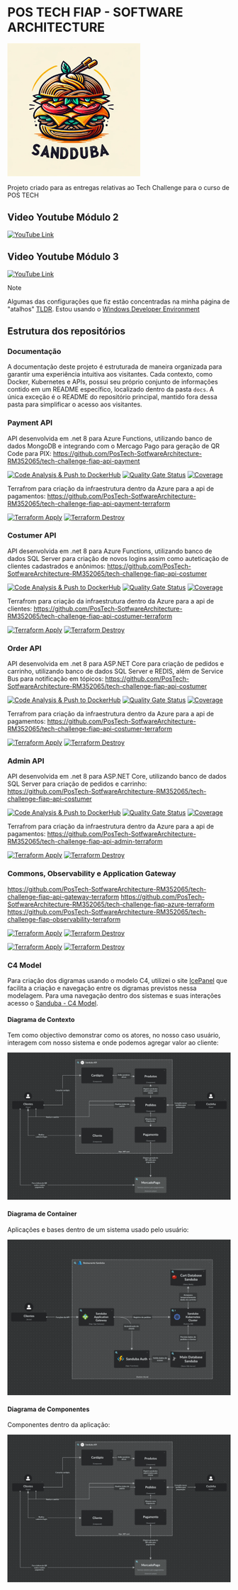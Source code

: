 # POS TECH FIAP - SOFTWARE ARCHITECTURE

<img  width="300" height="300" alt="Awesome GitHub Profile Readme" src="https://github.com/PosTech-SotfwareArchitecture-RM352065/.github/blob/79249f3afa76352cd1f954d841d8a5042254679e/docs/assets/sandduda-logo.png"> </img>

Projeto criado para as entregas relativas ao Tech Challenge para o curso de POS TECH

## Video Youtube Módulo 2
[![YouTube Link](https://img.youtube.com/vi/GzHLmtYgzV0/0.jpg)](https://www.youtube.com/watch?v=GzHLmtYgzV0)

## Video Youtube Módulo 3
[![YouTube Link](https://img.youtube.com/vi/SvFZTCRB8gU/0.jpg)](https://www.youtube.com/watch?v=SvFZTCRB8gU)

> [!Note]
> 
> Algumas das configurações que fiz estão concentradas na minha página de "atalhos" [TLDR](https://github.com/cangelosilima/TLDR). Estou usando o [Windows Developer Environment](https://github.com/cangelosilima/TLDR/tree/main/win-developer-env/README.md)

## Estrutura dos repositórios

### Documentação
A documentação deste projeto é estruturada de maneira organizada para garantir uma experiência intuitiva aos visitantes. Cada contexto, como Docker, Kubernetes e APIs, possui seu próprio conjunto de informações contido em um README específico, localizado dentro da pasta `docs`. A única exceção é o README do repositório principal, mantido fora dessa pasta para simplificar o acesso aos visitantes.

### Payment API

API desenvolvida em .net 8 para Azure Functions, utilizando banco de dados MongoDB e integrando com o Mercago Pago para geração de QR Code para PIX:
https://github.com/PosTech-SotfwareArchitecture-RM352065/tech-challenge-fiap-api-payment

[![Code Analysis & Push to DockerHub](https://github.com/PosTech-SotfwareArchitecture-RM352065/tech-challenge-fiap-api-payment/actions/workflows/code-analysis.yml/badge.svg?branch=main)](https://github.com/PosTech-SotfwareArchitecture-RM352065/tech-challenge-fiap-api-payment/actions/workflows/code-analysis.yml) [![Quality Gate Status](https://sonarcloud.io/api/project_badges/measure?project=PosTech-SotfwareArchitecture-RM352065_tech-challenge-fiap-api-payment&metric=alert_status)](https://sonarcloud.io/summary/overall?id=PosTech-SotfwareArchitecture-RM352065_tech-challenge-fiap-api-payment) [![Coverage](https://sonarcloud.io/api/project_badges/measure?project=PosTech-SotfwareArchitecture-RM352065_tech-challenge-fiap-api-payment&metric=coverage)](https://sonarcloud.io/summary/overall?id=PosTech-SotfwareArchitecture-RM352065_tech-challenge-fiap-api-payment) 

Terrafrom para criação da infraestrutura dentro da Azure para a api de pagamentos:
https://github.com/PosTech-SotfwareArchitecture-RM352065/tech-challenge-fiap-api-payment-terraform

[![Terraform Apply](https://github.com/PosTech-SotfwareArchitecture-RM352065/tech-challenge-fiap-api-payment-terraform/actions/workflows/terraform-apply.yml/badge.svg?branch=main)](https://github.com/PosTech-SotfwareArchitecture-RM352065/tech-challenge-fiap-api-payment-terraform/actions/workflows/terraform-apply.yml)
[![Terraform Destroy](https://github.com/PosTech-SotfwareArchitecture-RM352065/tech-challenge-fiap-api-payment-terraform/actions/workflows/terraform-destroy.yml/badge.svg?branch=main)](https://github.com/PosTech-SotfwareArchitecture-RM352065/tech-challenge-fiap-api-payment-terraform/actions/workflows/terraform-destroy.yml)

### Costumer API

API desenvolvida em .net 8 para Azure Functions, utilizando banco de dados SQL Server para criação de novos logins assim como auteticação de clientes cadastrados e anônimos:
https://github.com/PosTech-SotfwareArchitecture-RM352065/tech-challenge-fiap-api-costumer

[![Code Analysis & Push to DockerHub](https://github.com/PosTech-SotfwareArchitecture-RM352065/tech-challenge-fiap-api-costumer/actions/workflows/code-analysis.yml/badge.svg?branch=main)](https://github.com/PosTech-SotfwareArchitecture-RM352065/tech-challenge-fiap-api-costumer/actions/workflows/code-analysis.yml) [![Quality Gate Status](https://sonarcloud.io/api/project_badges/measure?project=PosTech-SotfwareArchitecture-RM352065_tech-challenge-fiap-api-costumer&metric=alert_status)](https://sonarcloud.io/summary/overall?id=PosTech-SotfwareArchitecture-RM352065_tech-challenge-fiap-api-costumer) [![Coverage](https://sonarcloud.io/api/project_badges/measure?project=PosTech-SotfwareArchitecture-RM352065_tech-challenge-fiap-api-costumer&metric=coverage)](https://sonarcloud.io/summary/overall?id=PosTech-SotfwareArchitecture-RM352065_tech-challenge-fiap-api-costumer) 

Terrafrom para criação da infraestrutura dentro da Azure para a api de clientes:
https://github.com/PosTech-SotfwareArchitecture-RM352065/tech-challenge-fiap-api-costumer-terraform

[![Terraform Apply](https://github.com/PosTech-SotfwareArchitecture-RM352065/tech-challenge-fiap-api-costumer-terraform/actions/workflows/terraform-apply.yml/badge.svg?branch=main)](https://github.com/PosTech-SotfwareArchitecture-RM352065/tech-challenge-fiap-api-costumer-terraform/actions/workflows/terraform-apply.yml)
[![Terraform Destroy](https://github.com/PosTech-SotfwareArchitecture-RM352065/tech-challenge-fiap-api-costumer-terraform/actions/workflows/terraform-destroy.yml/badge.svg?branch=main)](https://github.com/PosTech-SotfwareArchitecture-RM352065/tech-challenge-fiap-api-costumer-terraform/actions/workflows/terraform-destroy.yml)

### Order API

API desenvolvida em .net 8 para ASP.NET Core para criação de pedidos e carrinho, utilizando banco de dados SQL Server e REDIS, além de Service Bus para notificação em tópicos:
https://github.com/PosTech-SotfwareArchitecture-RM352065/tech-challenge-fiap-api-costumer

[![Code Analysis & Push to DockerHub](https://github.com/PosTech-SotfwareArchitecture-RM352065/tech-challenge-fiap-api-order/actions/workflows/code-analysis.yml/badge.svg?branch=main)](https://github.com/PosTech-SotfwareArchitecture-RM352065/tech-challenge-fiap-api-order/actions/workflows/code-analysis.yml) [![Quality Gate Status](https://sonarcloud.io/api/project_badges/measure?project=PosTech-SotfwareArchitecture-RM352065_tech-challenge-fiap-api-order&metric=alert_status)](https://sonarcloud.io/summary/overall?id=PosTech-SotfwareArchitecture-RM352065_tech-challenge-fiap-api-order) [![Coverage](https://sonarcloud.io/api/project_badges/measure?project=PosTech-SotfwareArchitecture-RM352065_tech-challenge-fiap-api-order&metric=coverage)](https://sonarcloud.io/summary/overall?id=PosTech-SotfwareArchitecture-RM352065_tech-challenge-fiap-api-order) 

Terrafrom para criação da infraestrutura dentro da Azure para a api de pagamentos:
https://github.com/PosTech-SotfwareArchitecture-RM352065/tech-challenge-fiap-api-costumer-terraform

[![Terraform Apply](https://github.com/PosTech-SotfwareArchitecture-RM352065/tech-challenge-fiap-api-order-terraform/actions/workflows/terraform-apply.yml/badge.svg?branch=main)](https://github.com/PosTech-SotfwareArchitecture-RM352065/tech-challenge-fiap-api-order-terraform/actions/workflows/terraform-apply.yml)
[![Terraform Destroy](https://github.com/PosTech-SotfwareArchitecture-RM352065/tech-challenge-fiap-api-order-terraform/actions/workflows/terraform-destroy.yml/badge.svg?branch=main)](https://github.com/PosTech-SotfwareArchitecture-RM352065/tech-challenge-fiap-api-order-terraform/actions/workflows/terraform-destroy.yml)

### Admin API

API desenvolvida em .net 8 para ASP.NET Core, utilizando banco de dados SQL Server para criação de pedidos e carrinho:
https://github.com/PosTech-SotfwareArchitecture-RM352065/tech-challenge-fiap-api-costumer

[![Code Analysis & Push to DockerHub](https://github.com/PosTech-SotfwareArchitecture-RM352065/tech-challenge-fiap-api-admin/actions/workflows/code-analysis.yml/badge.svg?branch=main)](https://github.com/PosTech-SotfwareArchitecture-RM352065/tech-challenge-fiap-api-admin/actions/workflows/code-analysis.yml) [![Quality Gate Status](https://sonarcloud.io/api/project_badges/measure?project=PosTech-SotfwareArchitecture-RM352065_tech-challenge-fiap-api-admin&metric=alert_status)](https://sonarcloud.io/summary/overall?id=PosTech-SotfwareArchitecture-RM352065_tech-challenge-fiap-api-admin) [![Coverage](https://sonarcloud.io/api/project_badges/measure?project=PosTech-SotfwareArchitecture-RM352065_tech-challenge-fiap-api-admin&metric=coverage)](https://sonarcloud.io/summary/overall?id=PosTech-SotfwareArchitecture-RM352065_tech-challenge-fiap-api-admin) 

Terrafrom para criação da infraestrutura dentro da Azure para a api de pagamentos:
https://github.com/PosTech-SotfwareArchitecture-RM352065/tech-challenge-fiap-api-admin-terraform

[![Terraform Apply](https://github.com/PosTech-SotfwareArchitecture-RM352065/tech-challenge-fiap-api-admin-terraform/actions/workflows/terraform-apply.yml/badge.svg?branch=main)](https://github.com/PosTech-SotfwareArchitecture-RM352065/tech-challenge-fiap-api-admin-terraform/actions/workflows/terraform-apply.yml)
[![Terraform Destroy](https://github.com/PosTech-SotfwareArchitecture-RM352065/tech-challenge-fiap-api-admin-terraform/actions/workflows/terraform-destroy.yml/badge.svg?branch=main)](https://github.com/PosTech-SotfwareArchitecture-RM352065/tech-challenge-fiap-api-admin-terraform/actions/workflows/terraform-destroy.yml)

### Commons, Observability e Application Gateway
https://github.com/PosTech-SotfwareArchitecture-RM352065/tech-challenge-fiap-api-gateway-terraform
https://github.com/PosTech-SotfwareArchitecture-RM352065/tech-challenge-fiap-azure-terraform
https://github.com/PosTech-SotfwareArchitecture-RM352065/tech-challenge-fiap-observability-terraform

[![Terraform Apply](https://github.com/PosTech-SotfwareArchitecture-RM352065/tech-challenge-fiap-observability-terraform/actions/workflows/terraform-apply.yml/badge.svg?branch=main)](https://github.com/PosTech-SotfwareArchitecture-RM352065/tech-challenge-fiap-observability-terraform/actions/workflows/terraform-apply.yml)
[![Terraform Destroy](https://github.com/PosTech-SotfwareArchitecture-RM352065/tech-challenge-fiap-observability-terraform/actions/workflows/terraform-destroy.yml/badge.svg?branch=main)](https://github.com/PosTech-SotfwareArchitecture-RM352065/tech-challenge-fiap-observability-terraform/actions/workflows/terraform-destroy.yml)

[![Terraform Apply](https://github.com/PosTech-SotfwareArchitecture-RM352065/tech-challenge-fiap-api-gateway-terraform/actions/workflows/terraform-apply.yml/badge.svg?branch=main)](https://github.com/PosTech-SotfwareArchitecture-RM352065/tech-challenge-fiap-api-gateway-terraform/actions/workflows/terraform-apply.yml)
[![Terraform Destroy](https://github.com/PosTech-SotfwareArchitecture-RM352065/tech-challenge-fiap-api-gateway-terraform/actions/workflows/terraform-destroy.yml/badge.svg?branch=main)](https://github.com/PosTech-SotfwareArchitecture-RM352065/tech-challenge-fiap-api-gateway-terraform/actions/workflows/terraform-destroy.yml)

### C4 Model
Para criação dos digramas usando o modelo C4, utilizei o site [IcePanel](https://app.icepanel.io/) que facilita a criação e navegação entre os digramas previstos nessa modelagem. Para uma navegação dentro dos sistemas e suas interações acesso o [Sanduba - C4 Model](https://s.icepanel.io/3NzMSG0BWa6nvY/CH0k).

#### Diagrama de Contexto
Tem como objectivo demonstrar como os atores, no nosso caso usuário, interagem com nosso sistema e onde podemos agregar valor ao cliente:

<img alt="Diagrama de Contexto" src="https://github.com/PosTech-SotfwareArchitecture-RM352065/.github/blob/105726af71c66ceeb59197ee74cce4c13989f3dc/docs/assets/componentsDiagram.png"></img>

#### Diagrama de Container
Aplicações e bases dentro de um sistema usado pelo usuário:

<img alt="Diagrama de Contexto" src="https://github.com/PosTech-SotfwareArchitecture-RM352065/.github/blob/105726af71c66ceeb59197ee74cce4c13989f3dc/docs/assets/containerDiagram.png"></img>

#### Diagrama de Componentes
Componentes dentro da aplicação:

<img alt="Diagrama de Contexto" src="https://github.com/PosTech-SotfwareArchitecture-RM352065/.github/blob/105726af71c66ceeb59197ee74cce4c13989f3dc/docs/assets/componentsDiagram.png"></img>

